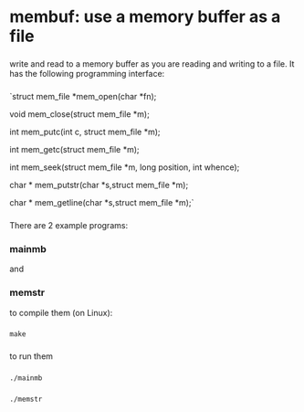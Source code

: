 # membuf: use a memory buffer as a file
###
write and read to a memory buffer as you are reading and writing to a file.
It has the following programming interface:
###
`struct mem_file *mem_open(char *fn);

void mem_close(struct mem_file *m);

int mem_putc(int c, struct mem_file *m);

int mem_getc(struct mem_file *m);

int mem_seek(struct mem_file *m, long position, int whence);

char * mem_putstr(char *s,struct mem_file *m);

char * mem_getline(char *s,struct mem_file *m);`
###
There are 2 example programs:
### mainmb
and
### memstr
to compile them (on Linux):
###
`make`
###
to run them
###
`./mainmb`
###
`./memstr`

